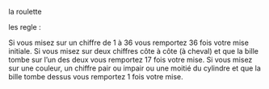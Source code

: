 la roulette 

les regle :

Si vous misez sur un chiffre de 1 à 36 vous remportez 36 fois votre mise initiale.
Si vous misez sur deux chiffres côte à côte (à cheval) et que la bille tombe sur l’un des deux vous remportez 17 fois votre mise.
Si vous misez sur une couleur, un chiffre pair ou impair ou une moitié du cylindre et que la bille tombe dessus vous remportez 1 fois votre mise.